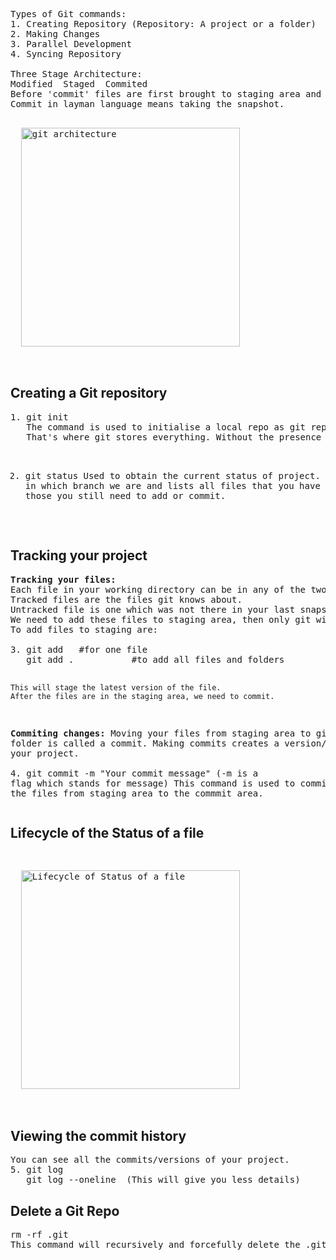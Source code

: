 <pre>
Types of Git commands:
1. Creating Repository (Repository: A project or a folder)
2. Making Changes
3. Parallel Development
4. Syncing Repository

Three Stage Architecture:
Modified  Staged  Commited
Before 'commit' files are first brought to staging area and once the commit is done it get gets removed from Staging Area.
Commit in layman language means taking the snapshot.
<p>
  <img src="https://github.com/Anupriya1729/git-handbook/blob/main/images/Git%203%20stage%20architecture.png" width="350" title="git architecture">
</p>
</pre>


<h2>Creating a Git repository</h2>
<pre>
1. git init
   The command is used to initialise a local repo as git repo. This will create hidden folder called '.git'. 
   That's where git stores everything. Without the presence of .git folder the local repo is not considered as a git repo.

2. git status
   Used to obtain the current status of project. 
   It tells us in which branch we are and lists all files that you have changed or those you still need to add or commit.
</pre>

<h2>Tracking your project</h2>
<pre>
<b>Tracking your files:</b> 
Each file in your working directory can be in any of the two states: tracked or untracked.
Tracked files are the files git knows about.
Untracked file is one which was not there in your last snapshot and is not in your staging area.
We need to add these files to staging area, then only git will understand that it has to track it.
To add files to staging are:<br><br>3. git add <filename>  #for one file
   git add .           #to add all files and folders

    This will stage the latest version of the file.
    After the files are in the staging area, we need to commit.

<b>Commiting changes:</b>
Moving your files from staging area to git folder is called a commit.
Making commits creates a version/snapshot of your project. <br><br>4. git commit -m "Your commit message"
      (-m is a flag which stands for message)
      This command is used to commit. It moves the files from staging area to the commmit area.
</pre>
<h2>Lifecycle of the Status of a file</h2>
<pre>
<p>
  <img src="https://github.com/Anupriya1729/git-handbook/blob/main/images/Lifecycle%20of%20status%20of%20a%20file.jfif" width="350" title="Lifecycle of Status of a file">
</p>
</pre>

<h2>Viewing the commit history</h2>
<pre>
You can see all the commits/versions of your project.
5. git log    
   git log --oneline  (This will give you less details)
</pre>
<h2>Delete a Git Repo</h2>
<pre>
rm -rf .git
This command will recursively and forcefully delete the .git folder. Hence, all the versions/commits etc will be gone.
</pre>
<pre>
</pre>
